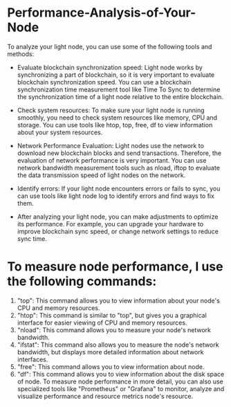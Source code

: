 # Performance-Analysis-of-Your-Node
To analyze your light node, you can use some of the following tools and methods:

- Evaluate blockchain synchronization speed: Light node works by synchronizing a part of blockchain, so it is very important to evaluate blockchain synchronization speed. You can use a blockchain synchronization time measurement tool like Time To Sync to determine the synchronization time of a light node relative to the entire blockchain.

- Check system resources: To make sure your light node is running smoothly, you need to check system resources like memory, CPU and storage. You can use tools like htop, top, free, df to view information about your system resources.

- Network Performance Evaluation: Light nodes use the network to download new blockchain blocks and send transactions. Therefore, the evaluation of network performance is very important. You can use network bandwidth measurement tools such as nload, iftop to evaluate the data transmission speed of light nodes on the network.

- Identify errors: If your light node encounters errors or fails to sync, you can use tools like light node log to identify errors and find ways to fix them.

- After analyzing your light node, you can make adjustments to optimize its performance. For example, you can upgrade your hardware to improve blockchain sync speed, or change network settings to reduce sync time.

# To measure node performance, I use the following commands:
1. "top": This command allows you to view information about your node's CPU and memory resources.
2. "htop": This command is similar to "top", but gives you a graphical interface for easier viewing of CPU and memory resources.
3. "nload": This command allows you to measure your node's network bandwidth.
4. "ifstat": This command also allows you to measure the node's network bandwidth, but displays more detailed information about network interfaces.
5. "free": This command allows you to view information about node.
6. "df": This command allows you to view information about the disk space of node.
To measure node performance in more detail, you can also use specialized tools like "Prometheus" or "Grafana" to monitor, analyze and visualize performance and resource metrics node's resource.
